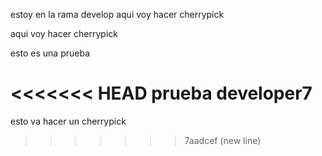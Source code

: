 estoy en la rama develop
aqui voy hacer cherrypick

aqui voy hacer cherrypick

esto es una prueba

<<<<<<< HEAD
prueba developer7
=======



esto va hacer un cherrypick
>>>>>>> 7aadcef (new line)
